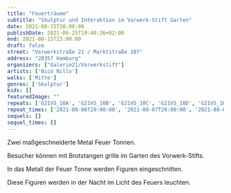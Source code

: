 ```yaml
---
title: "Feuerträume"
subtitle: "Skulptur und Interaktion im Vorwerk-Stift Garten"
date: 2021-08-15T20:00:00
publishDate: 2021-06-25T19:40:36+02:00
end: 2021-08-15T23:00:00
draft: false
street: "Vorwerkstraße 21 / Marktstraße 107"
address: "20357 Hamburg"
organizers: ["Galerie21/Vorwerkstift"]
artists: ['Nico Nillo']
walks: ['Mitte']
genres: ['Skulptur']
kids: []
featuredImage: ""
repeats: ['G21VS_10A', 'G21VS_10B', 'G21VS_10C', 'G21VS_10D', 'G21VS_10E']
repeat_times: ['2021-08-06T20:00:00', '2021-08-07T20:00:00', '2021-08-08T20:00:00', '2021-08-13T20:00:00', '2021-08-14T20:00:00']
sequels: []
sequel_times: []
---
```


Zwei maßgeschneiderte Metal Feuer Tonnen.

Besucher können mit Brotstangen grille im Garten des Vorwerk-Stifts.

In das Metall der Feuer Tonne werden Figuren eingeschnitten.

Diese Figuren werden in der Nacht im Licht des Feuers leuchten.